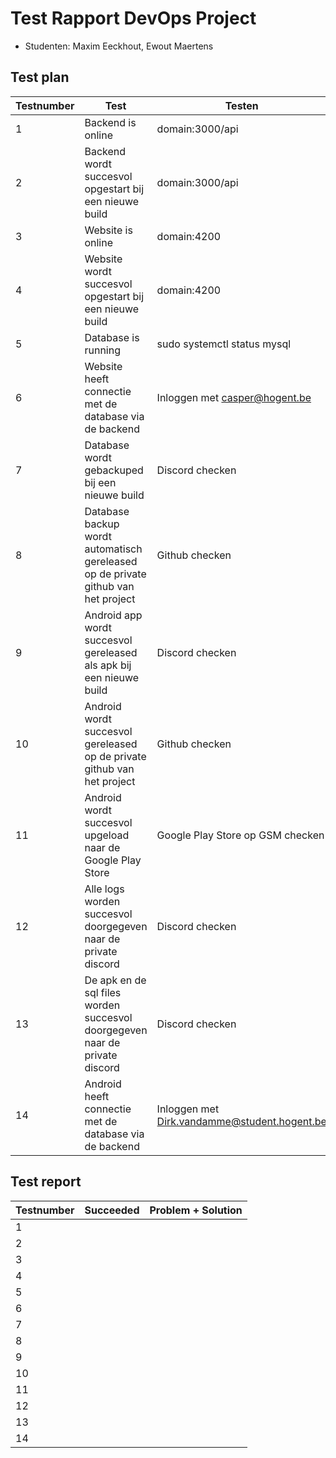 # Test Rapport DevOps Project

- Studenten: Maxim Eeckhout, Ewout Maertens

## Test plan

| Testnumber | Test                                                         | Testen                                       |
| ---------- | ------------------------------------------------------------ | -------------------------------------------- |
| 1          | Backend is online                                            | domain:3000/api                              |
| 2          | Backend wordt succesvol opgestart bij een nieuwe build       | domain:3000/api                              |
| 3          | Website is online                                            | domain:4200                                  |
| 4          | Website wordt succesvol opgestart bij een nieuwe build       | domain:4200                                  |
| 5          | Database is running                                          | sudo systemctl status mysql                  |
| 6          | Website heeft connectie met de database via de backend       | Inloggen met casper@hogent.be                |
| 7          | Database wordt gebackuped bij een nieuwe build               | Discord checken                              |
| 8          | Database backup wordt automatisch gereleased op de private github van het project | Github checken                               |
| 9          | Android app wordt succesvol gereleased als apk bij een nieuwe build | Discord checken                              |
| 10         | Android wordt succesvol gereleased op de private github van het project | Github checken                               |
| 11         | Android wordt succesvol upgeload naar de Google Play Store   | Google Play Store op GSM checken             |
| 12         | Alle logs worden succesvol doorgegeven naar de private discord | Discord checken                              |
| 13         | De apk en de sql files worden succesvol doorgegeven naar de private discord | Discord checken                              |
| 14         | Android heeft connectie met de database via de backend       | Inloggen met Dirk.vandamme@student.hogent.be |



## Test report

| Testnumber | Succeeded | Problem + Solution |
| ---------- | :-------- | ------------------ |
| 1          |           |                    |
| 2          |           |                    |
| 3          |           |                    |
| 4          |           |                    |
| 5          |           |                    |
| 6          |           |                    |
| 7          |           |                    |
| 8          |           |                    |
| 9          |           |                    |
| 10         |           |                    |
| 11         |           |                    |
| 12         |           |                    |
| 13         |           |                    |
| 14         |           |                    |
